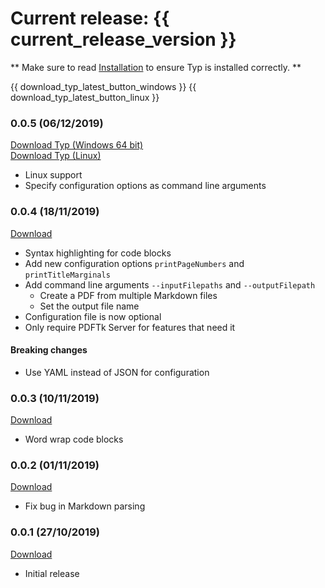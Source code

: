 # Current release: {{ current_release_version }}

** Make sure to read [Installation](./usage/installation.md) to ensure Typ is installed correctly. **

{{ download_typ_latest_button_windows }}
{{ download_typ_latest_button_linux }}

### 0.0.5 (06/12/2019)

<a href="{{ r_0_0_5_windows }}">Download Typ (Windows 64 bit)</a>
<br />
<a href="{{ r_0_0_5_linux }}">Download Typ (Linux)</a>

- Linux support
- Specify configuration options as command line arguments

### 0.0.4 (18/11/2019)

<a href="{{ r_0_0_4 }}">Download</a>

- Syntax highlighting for code blocks
- Add new configuration options `printPageNumbers` and `printTitleMarginals`
- Add command line arguments `--inputFilepaths` and `--outputFilepath`
    - Create a PDF from multiple Markdown files
    - Set the output file name
- Configuration file is now optional
- Only require PDFTk Server for features that need it

#### Breaking changes

- Use YAML instead of JSON for configuration


### 0.0.3 (10/11/2019)

<a href="{{ r_0_0_3 }}">Download</a>

- Word wrap code blocks


### 0.0.2 (01/11/2019)

<a href="{{ r_0_0_2 }}">Download</a>

- Fix bug in Markdown parsing


### 0.0.1 (27/10/2019)

<a href="{{ r_0_0_1 }}">Download</a>

- Initial release

